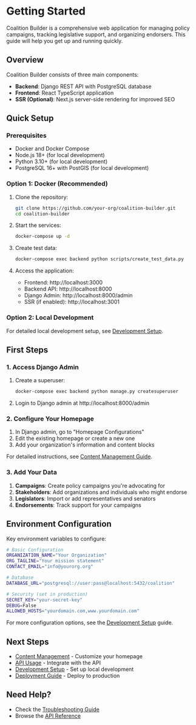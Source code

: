 # Getting Started

Coalition Builder is a comprehensive web application for managing policy campaigns, tracking legislative support, and organizing endorsers. This guide will help you get up and running quickly.

## Overview

Coalition Builder consists of three main components:

- **Backend**: Django REST API with PostgreSQL database
- **Frontend**: React TypeScript application
- **SSR (Optional)**: Next.js server-side rendering for improved SEO

## Quick Setup

### Prerequisites

- Docker and Docker Compose
- Node.js 18+ (for local development)
- Python 3.10+ (for local development)
- PostgreSQL 16+ with PostGIS (for local development)

### Option 1: Docker (Recommended)

1. Clone the repository:

   ```bash
   git clone https://github.com/your-org/coalition-builder.git
   cd coalition-builder
   ```

2. Start the services:

   ```bash
   docker-compose up -d
   ```

3. Create test data:

   ```bash
   docker-compose exec backend python scripts/create_test_data.py
   ```

4. Access the application:
   - Frontend: http://localhost:3000
   - Backend API: http://localhost:8000
   - Django Admin: http://localhost:8000/admin
   - SSR (if enabled): http://localhost:3001

### Option 2: Local Development

For detailed local development setup, see [Development Setup](development/setup.md).

## First Steps

### 1. Access Django Admin

1. Create a superuser:

   ```bash
   docker-compose exec backend python manage.py createsuperuser
   ```

2. Login to Django admin at http://localhost:8000/admin

### 2. Configure Your Homepage

1. In Django admin, go to "Homepage Configurations"
2. Edit the existing homepage or create a new one
3. Add your organization's information and content blocks

For detailed instructions, see [Content Management Guide](user-guides/content-management.md).

### 3. Add Your Data

1. **Campaigns**: Create policy campaigns you're advocating for
2. **Stakeholders**: Add organizations and individuals who might endorse
3. **Legislators**: Import or add representatives and senators
4. **Endorsements**: Track support for your campaigns

## Environment Configuration

Key environment variables to configure:

```bash
# Basic Configuration
ORGANIZATION_NAME="Your Organization"
ORG_TAGLINE="Your mission statement"
CONTACT_EMAIL="info@yourorg.org"

# Database
DATABASE_URL="postgresql://user:pass@localhost:5432/coalition"

# Security (set in production)
SECRET_KEY="your-secret-key"
DEBUG=False
ALLOWED_HOSTS="yourdomain.com,www.yourdomain.com"
```

For more configuration options, see the [Development Setup](development/setup.md) guide.

## Next Steps

- [Content Management](user-guides/content-management.md) - Customize your homepage
- [API Usage](user-guides/api-usage.md) - Integrate with the API
- [Development Setup](development/setup.md) - Set up local development
- [Deployment Guide](deployment/aws.md) - Deploy to production

## Need Help?

- Check the [Troubleshooting Guide](admin/troubleshooting.md)
- Browse the [API Reference](api/index.md)
